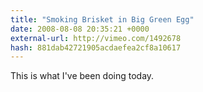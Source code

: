 ```yaml
---
title: "Smoking Brisket in Big Green Egg"
date: 2008-08-08 20:35:21 +0000
external-url: http://vimeo.com/1492678
hash: 881dab42721905acdaefea2cf8a10617
---
```


This is what I've been doing today.
